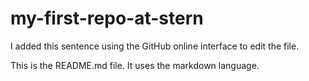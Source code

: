 # my-first-repo-at-stern


I added this sentence using the GitHub online interface to edit the file.

This is the README.md file. It uses the markdown language.

